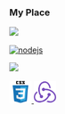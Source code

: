 ### My Place 

![](https://ssr-contributions-svg.vercel.app/_/tobeBetterV?chart=3dbar&gap=0.6&scale=2&gradient=true&animation=mess&animation_duration=3&animation_loop=true&format=svg&weeks=40&theme=native)

<a href="#top" target="_blank"><img src="https://raw.githubusercontent.com/TobeBetterV/Javascript-Definitive-Guide/main/github_test.svg" alt="nodejs" /></a>

![](https://raw.githubusercontent.com/TobeBetterV/Javascript-Definitive-Guide/main/github_test.svg)

<p align="left"> <a href="https://www.w3schools.com/css/" target="_blank"> <img src="https://raw.githubusercontent.com/devicons/devicon/master/icons/css3/css3-original-wordmark.svg" alt="css3" width="40" height="40"/> <a href="https://redux.js.org" target="_blank"> <img style={{display:none}} src="https://raw.githubusercontent.com/devicons/devicon/master/icons/redux/redux-original.svg" alt="redux" width="40" height="40"/> </a>  </p>

<!--
**TobeBetterV/TobeBetterV** is a ✨ _special_ ✨ repository because its `README.md` (this file) appears on your GitHub profile.

Here are some ideas to get you started:

- 🔭 I’m currently working on ...
- 🌱 I’m currently learning ...
- 👯 I’m looking to collaborate on ...
- 🤔 I’m looking for help with ...
- 💬 Ask me about ...
- 📫 How to reach me: ...
- 😄 Pronouns: ...
- ⚡ Fun fact: ...
-->
